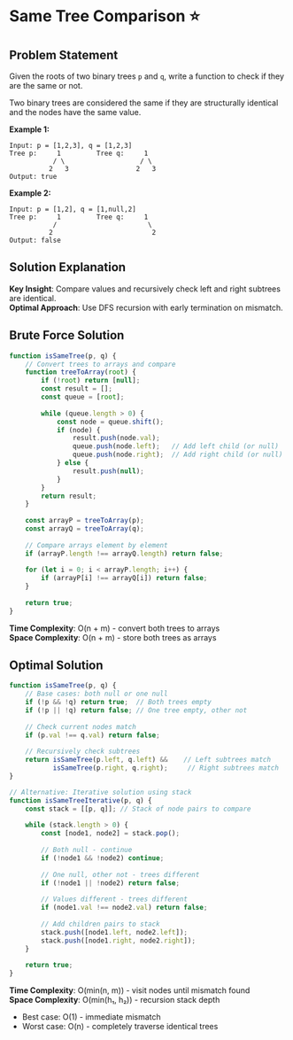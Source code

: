# Same Tree Comparison ⭐

## Problem Statement

Given the roots of two binary trees `p` and `q`, write a function to check if they are the same or not.

Two binary trees are considered the same if they are structurally identical and the nodes have the same value.

**Example 1:**
```
Input: p = [1,2,3], q = [1,2,3]
Tree p:     1         Tree q:     1
           / \                   / \
          2   3                 2   3
Output: true
```

**Example 2:**
```
Input: p = [1,2], q = [1,null,2]
Tree p:     1         Tree q:     1
           /                       \
          2                         2
Output: false
```

## Solution Explanation

**Key Insight**: Compare values and recursively check left and right subtrees are identical.  
**Optimal Approach**: Use DFS recursion with early termination on mismatch.

## Brute Force Solution

```javascript
function isSameTree(p, q) {
    // Convert trees to arrays and compare
    function treeToArray(root) {
        if (!root) return [null];
        const result = [];
        const queue = [root];
        
        while (queue.length > 0) {
            const node = queue.shift();
            if (node) {
                result.push(node.val);
                queue.push(node.left);   // Add left child (or null)
                queue.push(node.right);  // Add right child (or null)
            } else {
                result.push(null);
            }
        }
        return result;
    }
    
    const arrayP = treeToArray(p);
    const arrayQ = treeToArray(q);
    
    // Compare arrays element by element
    if (arrayP.length !== arrayQ.length) return false;
    
    for (let i = 0; i < arrayP.length; i++) {
        if (arrayP[i] !== arrayQ[i]) return false;
    }
    
    return true;
}
```

**Time Complexity**: O(n + m) - convert both trees to arrays  
**Space Complexity**: O(n + m) - store both trees as arrays

## Optimal Solution

```javascript
function isSameTree(p, q) {
    // Base cases: both null or one null
    if (!p && !q) return true;  // Both trees empty
    if (!p || !q) return false; // One tree empty, other not
    
    // Check current nodes match
    if (p.val !== q.val) return false;
    
    // Recursively check subtrees
    return isSameTree(p.left, q.left) &&    // Left subtrees match
           isSameTree(p.right, q.right);     // Right subtrees match
}

// Alternative: Iterative solution using stack
function isSameTreeIterative(p, q) {
    const stack = [[p, q]]; // Stack of node pairs to compare
    
    while (stack.length > 0) {
        const [node1, node2] = stack.pop();
        
        // Both null - continue
        if (!node1 && !node2) continue;
        
        // One null, other not - trees different
        if (!node1 || !node2) return false;
        
        // Values different - trees different
        if (node1.val !== node2.val) return false;
        
        // Add children pairs to stack
        stack.push([node1.left, node2.left]);
        stack.push([node1.right, node2.right]);
    }
    
    return true;
}
```

**Time Complexity**: O(min(n, m)) - visit nodes until mismatch found  
**Space Complexity**: O(min(h₁, h₂)) - recursion stack depth  
- Best case: O(1) - immediate mismatch  
- Worst case: O(n) - completely traverse identical trees 